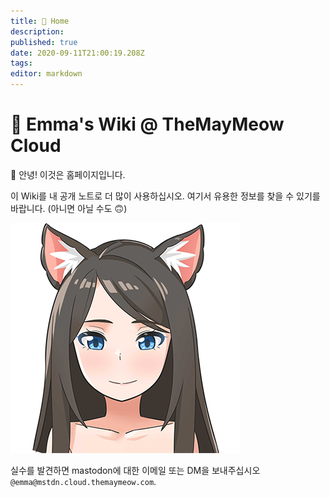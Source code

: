 ```yaml
---
title: 🏡 Home
description: 
published: true
date: 2020-09-11T21:00:19.208Z
tags: 
editor: markdown
---
```


# 💜 Emma's Wiki @ TheMayMeow Cloud

👋 안녕! 이것은 홈페이지입니다.

이 Wiki를 내 공개 노트로 더 많이 사용하십시오. 여기서 유용한 정보를 찾을 수 있기를 바랍니다. (아니면 아닐 수도 🙃)

![emma@0.25x.png](/emma@0.25x.png)

실수를 발견하면 mastodon에 대한 이메일 또는 DM을 보내주십시오 `@emma@mstdn.cloud.themaymeow.com`.